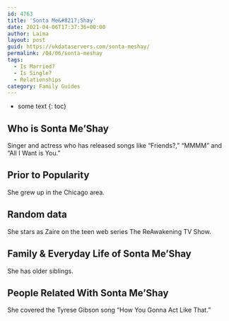 ```yaml
---
id: 4763
title: 'Sonta Me&#8217;Shay'
date: 2021-04-06T17:37:36+00:00
author: Laima
layout: post
guid: https://ukdataservers.com/sonta-meshay/
permalink: /04/06/sonta-meshay
tags:
  - Is Married?
  - Is Single?
  - Relationships
category: Family Guides
---
```


* some text
{: toc}


## Who is Sonta Me&#8217;Shay
                  
                  
                  
Singer and actress who has released songs like &#8220;Friends?,&#8221; &#8220;MMMM&#8221; and &#8220;All I Want is You.&#8221; 
                  
              
            
              
            
                
                
                
## Prior to Popularity
                  
                  
                  
She grew up in the Chicago area.
                  
              
            
              
            
                
                
                
## Random data
                  
                  
                  
She stars as Zaire on the teen web series The ReAwakening TV Show.
                  
              
            
              
            
                
                
                
## Family & Everyday Life of Sonta Me&#8217;Shay
                  
                  
                  
She has older siblings.
                  
              
            
              
            
                
                
                
## People Related With Sonta Me&#8217;Shay
                  
                  
                  
She covered the Tyrese Gibson song &#8220;How You Gonna Act Like That.&#8221;
                  
              
            
              
            
                
              
            
              
              
            
            
              
            
          
          
          